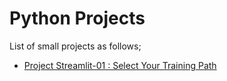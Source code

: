 # Python Projects

List of small projects as follows;

- [Project Streamlit-01 : Select Your Training Path](./select-training-path/README.md)
